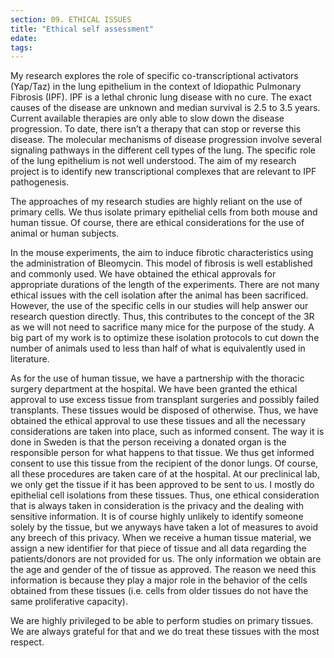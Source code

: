 ```yaml
---
section: 09. ETHICAL ISSUES
title: "Ethical self assessment"
edate: 
tags:
---
```


My research explores the role of specific co-transcriptional activators (Yap/Taz) in the lung epithelium in the context of Idiopathic Pulmonary Fibrosis (IPF). IPF is a lethal chronic lung disease with no cure. The exact causes of the disease are unknown and median survival is 2.5 to 3.5 years. Current available therapies are only able to slow down the disease progression. To date, there isn’t a therapy that can stop or reverse this disease. The molecular mechanisms of disease progression involve several signaling pathways in the different cell types of the lung. The specific role of the lung epithelium is not well understood. The aim of my research project is to identify new transcriptional complexes that are relevant to IPF pathogenesis.

The approaches of my research studies are highly reliant on the use of primary cells. We thus isolate primary epithelial cells from both mouse and human tissue. Of course, there are ethical considerations for the use of animal or human subjects.

In the mouse experiments, the aim to induce fibrotic characteristics using the administration of Bleomycin. This model of fibrosis is well established and commonly used. We have obtained the ethical approvals for appropriate durations of the length of the experiments. There are not many ethical issues with the cell isolation after the animal has been sacrificed. However, the use of the specific cells in our studies will help answer our research question directly. Thus, this contributes to the concept of the 3R as we will not need to sacrifice many mice for the purpose of the study. A big part of my work is to optimize these isolation protocols to cut down the number of animals used to less than half of what is equivalently used in literature.

As for the use of human tissue, we have a partnership with the thoracic surgery department at the hospital. We have been granted the ethical approval to use excess tissue from transplant surgeries and possibly failed transplants. These tissues would be disposed of otherwise. Thus, we have obtained the ethical approval to use these tissues and all the necessary considerations are taken into place, such as informed consent. The way it is done in Sweden is that the person receiving a donated organ is the responsible person for what happens to that tissue. We thus get informed consent to use this tissue from the recipient of the donor lungs. Of course, all these procedures are taken care of at the hospital. At our preclinical lab, we only get the tissue if it has been approved to be sent to us. I mostly do epithelial cell isolations from these tissues. Thus, one ethical consideration that is always taken in consideration is the privacy and the dealing with sensitive information. It is of course highly unlikely to identify someone solely by the tissue, but we anyways have taken a lot of measures to avoid any breech of this privacy. When we receive a human tissue material, we assign a new identifier for that piece of tissue and all data regarding the patients/donors are not provided for us. The only information we obtain are the age and gender of the of tissue as approved. The reason we need this information is because they play a major role in the behavior of the cells obtained from these tissues (i.e. cells from older tissues do not have the same proliferative capacity).

We are highly privileged to be able to perform studies on primary tissues. We are always grateful for that and we do treat these tissues with the most respect.